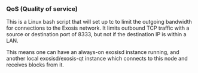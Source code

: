 ### QoS (Quality of service) ###

This is a Linux bash script that will set up tc to limit the outgoing bandwidth for connections to the Exosis network. It limits outbound TCP traffic with a source or destination port of 8333, but not if the destination IP is within a LAN.

This means one can have an always-on exosisd instance running, and another local exosisd/exosis-qt instance which connects to this node and receives blocks from it.
